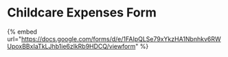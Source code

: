 # Childcare Expenses Form



{% embed url="https://docs.google.com/forms/d/e/1FAIpQLSe79xYkzHA1Nbnhkv6RWUpoxBBxIaTkLJhb1ie6zlkRb9HDCQ/viewform" %}
